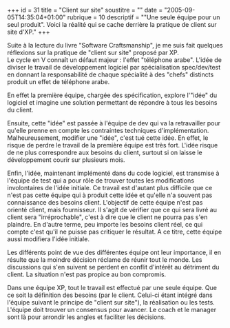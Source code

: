 +++
id = 31
title = "Client sur site"
soustitre = ""
date = "2005-09-05T14:35:04+01:00"
rubrique = 10
descriptif = "\"Une seule équipe pour un seul produit\". Voici la réalité qui se cache derrière la pratique de client sur site d'XP."
+++

<div class="chapo">Suite à la lecture du livre "Software Craftsmanship", je me suis fait quelques réflexions sur la pratique de "client sur site" proposé par XP.</div>
Le cycle en V connaît un défaut majeur : l'effet "téléphone arabe". L'idée de diviser le travail de développement logiciel par spécialisation spec/dev/test en donnant la responsabilité de chaque spécialité à des "chefs" distincts produit un effet de téléphone arabe.

En effet la première équipe, chargée des spécification, explore l'"idée" du logiciel et imagine une solution permettant de répondre à tous les besoins du client.

Ensuite, cette "idée" est passée à l'équipe de dev qui va la retravailler pour qu'elle prenne en compte les contraintes techniques d'implémentation. Malheureusement, modifier une "idée", c'est tué cette idée. En effet, le risque de perdre le travail de la première équipe est très fort. L'idée risque de ne plus correspondre aux besoins du client, surtout si on laisse le développement courir sur plusieurs mois.

Enfin, l'idée, maintenant implémenté dans du code logiciel, est transmise à l'équipe de test qui a pour rôle de trouver toutes les modifications involontaires de l'idée initiale. Ce travail est d'autant plus difficile que ce n'est pas cette équipe qui à produit cette idée et qu'elle n'a souvent pas connaissance des besoins client. L'objectif de cette équipe n'est pas orienté client, mais fournisseur. Il s'agit de vérifier que ce qui sera livré au client sera "irréprochable", c'est à dire que le client ne pourra pas s'en plaindre. En d'autre terme, peu importe les besoins client réel, ce qui compte c'est qu'il ne puisse pas critiquer le résultat. A ce titre, cette équipe aussi modifiera l'idée initiale.

Les différents point de vue des différentes équipe ont leur importance, il en résulte que la moindre décision réclame de réunir tout le monde. Les discussions qui s'en suivent se perdent en conflit d'intérêt au détriment du client. La situation n'est pas propice au bon compromis.

Dans une équipe XP, tout le travail est effectué par une seule équipe. Que ce soit la définition des besoins (par le client. Celui-ci étant intégré dans l'équipe suivant le principe de "client sur site"), la réalisation ou les tests. L'équipe doit trouver un consensus pour avancer. Le coach et le manager sont là pour arrondir les angles et faciliter les décisions.
